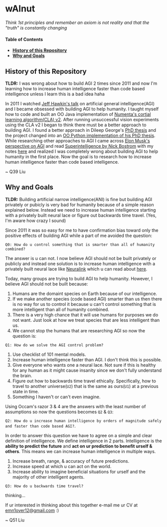 # wAlnut

*Think 1st principles and remember an axiom is not reality and that the "truth" is constantly changing*  

#### Table of Contents
- **[History of this Repository](#short-history-of-this-repository)**
- **[Why and Goals](#why-and-goals)**

## History of this Repository
<b>TLDR:</b> I was wrong about how to build AGI 2 times since 2011 and now I'm learning how to increase human intelligence faster than code based intelligence unless I learn this is a bad idea haha

In 2011 I watched [Jeff Hawkin's talk](https://www.ted.com/talks/jeff_hawkins_on_how_brain_science_will_change_computing) on 
artificial general intelligence(AGI) and I became obsessed with building AGI to help humanity. I taught myself how to code and built 
an OO Java implementation of [Numenta's cortial learning algorithm(CLA) v2](https://github.com/WalnutiQ/wAlnut/tree/MARK_II). After running unsuccessful vision experiments using the CLA v2 I began to think there must be a better approach to building AGI. I found a better approach in Dileep George's [PhD thesis](https://github.com/WalnutiQ/papers/blob/master/Dileep_George_PGM/HowTheBrainMightWork.pdf) and the project changed into an [OO Python implementation of his PhD thesis](https://github.com/WalnutiQ/wAlnut/tree/MARK_III). While researching other approaches to AGI I came across [Elon Musk's perspective on AGI](https://youtu.be/h0962biiZa4)
and read [Superintelligence by Nick Bostrom](https://www.amazon.com/Superintelligence-Dangers-Strategies-Nick-Bostrom/dp/1501227742) with my notes [here](https://github.com/WalnutiQ/wAlnut/issues/345) and realized I was completely wrong 
about building AGI to help humanity in the first place. Now the goal is to research how to increase human 
intelligence faster than code based intelligence. 

~ Q39 Liu

## Why and Goals

<b>TLDR:</b> Building artificial narrow intelligence(ANI) is fine but building AGI privately or pubicly is very bad for humanity because of a simple reason explained below. Instead we need to increase human intelligence starting with a privately built neural lace or figure out backwards time travel. (Yes, I'm aware how crazy I sound)

Since 2011 it was so easy for me to have confirmation bias toward only the positive effects of building AGI while a part of me 
avoided the question:
  
`Q0: How do u control something that is smarter than all of humanity combined?`

The answer is u can not. I now believe AGI should not be built privately or publicly and instead one solution is to increase human intelligence with a privately built neural lace like [Neuralink](https://neuralink.com/) which u can read about [here](http://waitbutwhy.com/2017/04/neuralink.html). 

Today, many groups are trying to build AGI to help humanity. However, I believe AGI should not be built because:

1. Humans are the domaint species on Earth because of our intelligence.
2. If we make another species (code based AGI) smarter than us then there is no way for us to control it 
   because u can't control something that is more intelligent than all of humanity combined.
3. There is a very high chance that it will use humans for purposes we do not want. Just look at how we treat species 
   that are less intelligent than us.
4. We cannot stop the humans that are researching AGI so now the question is:

`Q1: How do we solve the AGI control problem?`  
1. Use checklist of 101 mental models.
2. Increase human intelligence faster than AGI. I don't think this is possible. 
3. Give everyone who wants one a neural lace. Not sure if this is healthy for any human as it might cause insanity since we don't fully understand the brain. 
4. Figure out how to backwards time travel ethically. Specifically, how to travel to another universe(`U2`) that is the same as ours(`U1`) at a previous state in time. 
5. Something I haven't or can't even imagine. 

Using Occam's razor 3 & 4 are the answers with the least number of assumptions so now the questions becomes `Q2` & `Q3`:
  
`Q2: How do u increase human intelligence by orders of magnitude safely and faster than code based AGI?`. 

In order to answer this question we have to agree on a simple and clear definition of intelligence. We define intelligence in 2 parts. Intelligence is the <b>ability to predict the future</b> and <b>act on ur prediction to benefit urself & others</b>. This means we can increase human intelligence in multiple ways. 

1. Increase breath, range, & accuracy of future predictions.  
2. Increase speed at which u can act on the world.
3. Increase ability to imagine beneficial situations for urself and the majority of other intelligent agents.

`Q3: How do u backwards time travel?`

thinking...

If ur interested in thinking about this together e-mail me ur CV at emn1over12@gmail.com :)

~ Q51 Liu
